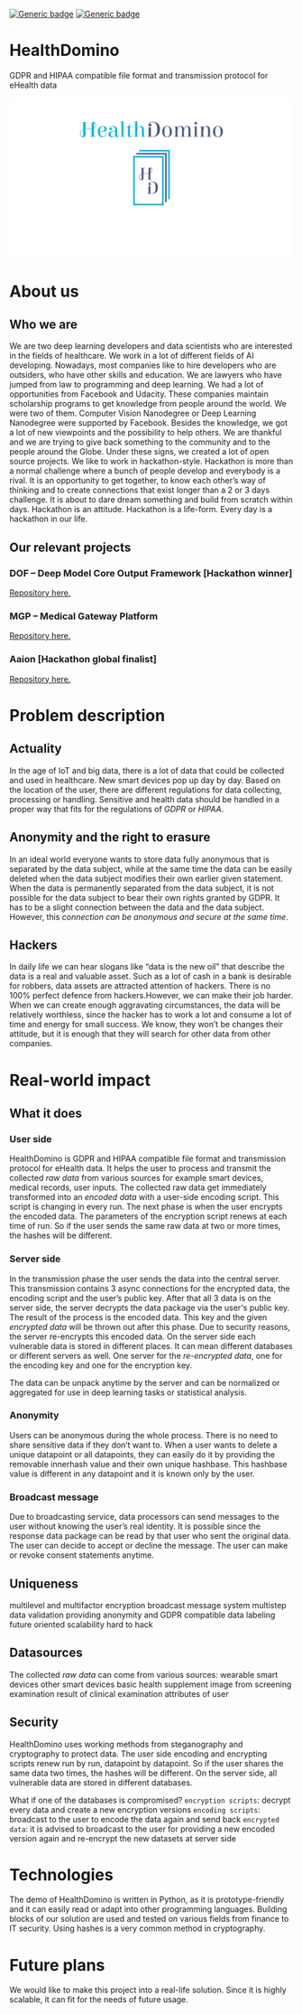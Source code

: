[![Generic badge](https://img.shields.io/badge/Version-v_0.1-4a5781.svg)](https://shields.io/)
[![Generic badge](https://img.shields.io/badge/State-proof_of_concept-00b4e3.svg)](https://shields.io/)<br>

# HealthDomino

GDPR and HIPAA compatible file format and transmission protocol for eHealth data

[![HealthDomino](https://github.com/hyperrixel/HealthDomino/blob/main/asset/logo_1080p.png "HealthDomino")](https://youtu.be/tyYRclJ_Utw)

# About us

## Who we are

We are two deep learning developers and data scientists who are interested in the fields of healthcare. We work in a lot of different fields of AI developing. Nowadays, most companies like to hire developers who are outsiders, who have other skills and education. We are lawyers who have jumped from law to programming and deep learning. We had a lot of opportunities from Facebook and Udacity. These companies maintain scholarship programs to get knowledge from people around the world. We were two of them. Computer Vision Nanodegree or Deep Learning Nanodegree were supported by Facebook. Besides the knowledge, we got a lot of new viewpoints and the possibility to help others. We are thankful and we are trying to give back something to the community and to the people around the Globe. Under these signs, we created a lot of open source projects.
We like to work in hackathon-style. Hackathon is more than a normal challenge where a bunch of people develop and everybody is a rival. It is an opportunity to get together, to know each other’s way of thinking and to create connections that exist longer than a 2 or 3 days challenge. It is about to dare dream something and build from scratch within days. Hackathon is an attitude. Hackathon is a life-form. Every day is a hackathon in our life.

## Our relevant projects

### DOF – Deep Model Core Output Framework [Hackathon winner]

[Repository here.](https://github.com/hyperrixel/dof)

### MGP – Medical Gateway Platform

[Repository here.](https://github.com/hyperrixel/MedicalGatewayPlatform)

### Aaion [Hackathon global finalist]

[Repository here.](https://github.com/hyperrixel/aaion)

# Problem description

## Actuality

In the age of IoT and big data, there is a lot of data that could be collected and used in healthcare. New smart devices pop up day by day. Based on the location of the user, there are different regulations for data collecting, processing or handling. Sensitive and health data should be handled in a proper way that fits for the regulations of *GDPR* or *HIPAA*. 

## Anonymity and the right to erasure

In an ideal world everyone wants to store data fully anonymous that is separated by the data subject, while at the same time the data can be easily deleted when the data subject modifies their own earlier given statement. When the data is permanently separated from the data subject, it is not possible for the data subject to bear their own rights granted by GDPR. It has to be a slight connection between the data and the data subject. However, this *connection can be anonymous and secure at the same time*.

## Hackers

In daily life we can hear slogans like “data is the new oil” that describe the data is a real and valuable asset. Such as a lot of cash in a bank is desirable for robbers, data assets are attracted attention of hackers. There is no 100% perfect defence from hackers.However, we can make their job harder. When we can create enough aggravating circumstances, the data will be relatively worthless, since the hacker has to work a lot and consume a lot of time and energy for small success. We know, they won’t be changes their attitude, but it is enough that they will search for other data from other companies. 

# Real-world impact

## What it does

### User side

HealthDomino is GDPR and HIPAA compatible file format and transmission protocol for eHealth data. It helps the user to process and transmit the collected *raw data* from various sources for example smart devices, medical records, user inputs. The collected raw data get immediately transformed into an *encoded data* with a user-side encoding script. This script is changing in every run. The next phase is when the user encrypts the encoded data. The parameters of the encryption script renews at each time of run. So if the user sends the same raw data at two or more times, the hashes will be different.

### Server side

In the transmission phase the user sends the data into the central server. This transmission contains 3 async connections for the encrypted data, the encoding script and the user’s public key. After that all 3 data is on the server side, the server decrypts the data package via the user's public key. The result of the process is the encoded data. This key and the given *encrypted data* will be thrown out after this phase. Due to security reasons, the server re-encrypts this encoded data. On the server side each vulnerable data is stored in different places. It can mean different databases or different servers as well. One server for the *re-encrypted data*, one for the encoding key and one for the encryption key.

The data can be unpack anytime by the server and can be normalized or aggregated for use in deep learning tasks or statistical analysis. 

### Anonymity

Users can be anonymous during the whole process. There is no need to share sensitive data if they don’t want to. When a user wants to delete a unique datapoint or all datapoints, they can easily do it by providing the removable innerhash value and their own unique hashbase. This hashbase value is different in any datapoint and it is known only by the user.
### Broadcast message

Due to broadcasting service, data processors can send messages to the user without knowing the user’s real identity. It is possible since the response data package can be read by that user who sent the original data. The user can decide to accept or decline the message. The user can make or revoke consent statements anytime.

## Uniqueness

multilevel and multifactor encryption
broadcast message system
multistep data validation
providing anonymity and GDPR compatible
data labeling
future oriented scalability
hard to hack

## Datasources

The collected *raw data* can come from various sources:
wearable smart devices
other smart devices
basic health supplement
image from screening examination
result of clinical examination
attributes of user

## Security

HealthDomino uses working methods from steganography and cryptography to protect data. The user side encoding and encrypting scripts renew run by run, datapoint by datapoint. So if the user shares the same data two times, the hashes will be different. On the server side, all vulnerable data are stored in different databases. 

What if one of the databases is compromised?
`encryption scripts`: decrypt every data and create a new encryption versions
`encoding scripts`:  broadcast to the user to encode the data again and send back
`encrypted data`: it is advised to broadcast to the user for providing a new encoded version again and re-encrypt the new datasets at server side

# Technologies

The demo of HealthDomino is written in Python, as it is prototype-friendly and it can easily read or adapt into other programming languages. Building blocks of our solution are used and tested on various fields from finance to IT security. Using hashes is a very common method in cryptography. 

# Future plans

We would like to make this project into a real-life solution. Since it is highly scalable, it can fit for the needs of future usage. 
